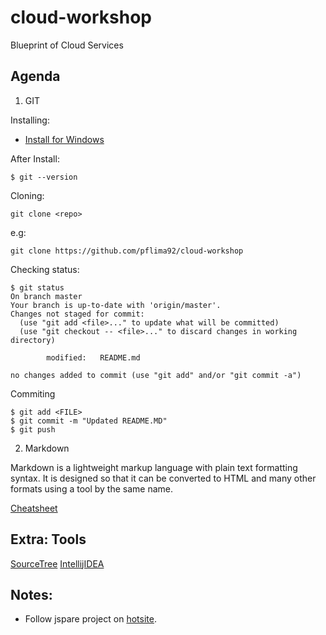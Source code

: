 # cloud-workshop

Blueprint of Cloud Services

## Agenda

1. GIT

Installing:

- [Install for Windows](https://git-scm.com/download/win)

After Install:

```
$ git --version
```

Cloning:

```
git clone <repo>
```

e.g:

```
git clone https://github.com/pflima92/cloud-workshop

```

Checking status:

```
$ git status
On branch master
Your branch is up-to-date with 'origin/master'.
Changes not staged for commit:
  (use "git add <file>..." to update what will be committed)
  (use "git checkout -- <file>..." to discard changes in working directory)

        modified:   README.md

no changes added to commit (use "git add" and/or "git commit -a")
```

Commiting

```
$ git add <FILE>
$ git commit -m "Updated README.MD"
$ git push
```

2. Markdown

Markdown is a lightweight markup language with plain text formatting syntax. It is designed so that it can be converted to HTML and many other formats using a tool by the same name.

[Cheatsheet](https://github.com/adam-p/markdown-here/wiki/Markdown-Cheatsheet)


## Extra: Tools

[SourceTree](https://www.sourcetreeapp.com/)
[IntellijIDEA](http://www.jetbrains.com/idea/)

## Notes:

- Follow jspare project on [hotsite](http://jspare.org).
